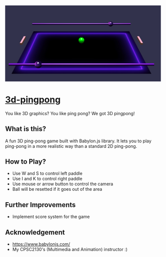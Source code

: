 ![3d-pingpong-img](3d-pingpong-img.jpg)

# [3d-pingpong](https://brianrahadi.github.io/3d-pingpong/)
You like 3D graphics? You like ping pong? We got 3D pingpong!

## What is this?
A fun 3D ping-pong game built with Babylon.js library. It lets you to play ping-pong in a more realistic way than a standard 2D ping-pong.

## How to Play?
- Use W and S to control left paddle
- Use I and K to control right paddle
- Use mouse or arrow button to control the camera
- Ball will be resetted if it goes out of the area

## Further Improvements
- Implement score system for the game

## Acknowledgement
- https://www.babylonjs.com/
- My CPSC2130's (Multimedia and Animation) instructor :)
